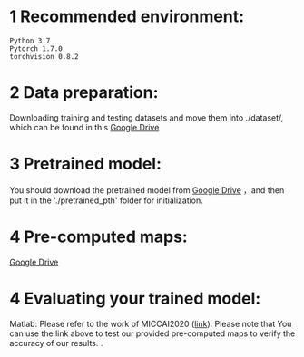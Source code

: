 # 1 Recommended environment:
```
Python 3.7
Pytorch 1.7.0
torchvision 0.8.2
```
# 2 Data preparation:
Downloading training and testing datasets and move them into ./dataset/, which can be found in this [Google Drive](https://drive.google.com/file/d/1pFxb9NbM8mj_rlSawTlcXG1OdVGAbRQC/view?usp=sharing)


# 3 Pretrained model:
You should download the pretrained model from [Google Drive](https://drive.google.com/drive/folders/1Eu8v9vMRvt-dyCH0XSV2i77lAd62nPXV?usp=sharing)
，and then put it in the './pretrained_pth' folder for initialization. 
# 4 Pre-computed maps:
[Google Drive](https://drive.google.com/drive/folders/1vREdtuQtRkm9tg1_X1RarFOc3TS74vGW?usp=drive_link)
# 4 Evaluating your trained model:
Matlab: Please refer to the work of MICCAI2020 ([link](https://github.com/DengPingFan/PraNet)).
Please note that You can use the link above to test our provided pre-computed maps to verify the accuracy of our results. .
